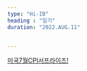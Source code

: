 ```yaml
---
type: "Hi-IB"
heading : "일기"
duration: "2022.AUG.11"


---
```

 
 
 
 
[미국7월CPI서프라이즈!](/todo/images/[11075907]_221503.pdf) 

